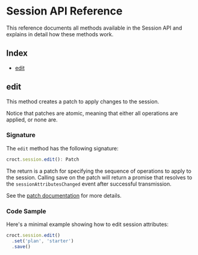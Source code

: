 # Session API Reference

This reference documents all methods available in the Session API and explains in detail how these methods work.

## Index

- [edit](#edit)

## edit

This method creates a patch to apply changes to the session.

Notice that patches are atomic, meaning that either all operations are applied, or none are.

### Signature

The `edit` method has the following signature:

```ts
croct.session.edit(): Patch
```

The return is a patch for specifying the sequence of operations to apply to the session.
Calling save on the patch will return a promise that resolves to the `sessionAttributesChanged` event 
after successful transmission.

See the [patch documentation](patch.md) for more details. 

### Code Sample

Here's a minimal example showing how to edit session attributes:

```js
croct.session.edit()
  .set('plan', 'starter')
  .save()
```
